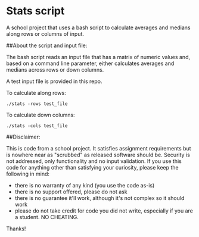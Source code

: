 # Stats script

A school project that uses a bash script to calculate averages and medians
along rows or columns of input.

##About the script and input file:

The bash script reads an input file that has a matrix of numeric values
and, based on a command line parameter, either calculates averages and
medians across rows or down columns.

A test input file is provided in this repo.

To calculate along rows:

```
./stats -rows test_file
```

To calculate down columns:

```
./stats -cols test_file
```
##Disclaimer:

This is code from a school project. It satisfies assignment requirements
but is nowhere near as "scrubbed" as released software should be.
Security is not addressed, only functionality and no input
validation. If you use this code for anything other than satisfying your
curiosity, please keep the following in mind:

- there is no warranty of any kind (you use the code as-is)
- there is no support offered, please do not ask
- there is no guarantee it'll work, although it's not complex so it should
  work
- please do not take credit for code you did not write, especially if you
  are a student. NO CHEATING.

Thanks!
